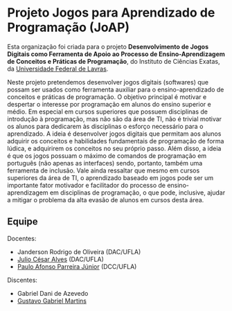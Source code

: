 # Projeto Jogos para Aprendizado de Programação (JoAP)

Esta organização foi criada para o projeto **Desenvolvimento de Jogos Digitais como Ferramenta de Apoio ao Processo de Ensino-Aprendizagem de Conceitos e Práticas de Programação**, do Instituto de Ciências Exatas, da [Universidade Federal de Lavras](https://ufla.br).

Neste projeto pretendemos desenvolver jogos digitais (softwares) que possam ser usados como ferramenta auxiliar para o ensino-aprendizado de conceitos e práticas de programação.
O objetivo principal é motivar e despertar o interesse por programação em alunos do ensino superior e médio.
Em especial em cursos superiores que possuem disciplinas de introdução à programação, mas não são da área de TI, não é trivial motivar os alunos para dedicarem às disciplinas o esforço necessário para o aprendizado.
A ideia é desenvolver jogos digitais que permitam aos alunos adquirir os conceitos e habilidades fundamentais de programação de forma lúdica, e adquirirem os conceitos no seu próprio passo.
Além disso, a ideia é que os jogos possuam o máximo de comandos de programação em português (não apenas as interfaces) sendo, portanto, também uma ferramenta de inclusão.
Vale ainda ressaltar que mesmo em cursos superiores da área de TI, o aprendizado baseado em jogos pode ser um importante fator motivador e facilitador do processo de ensino-aprendizagem em disciplinas de programação, o que pode, inclusive, ajudar a mitigar o problema da alta evasão de alunos em cursos desta área.

## Equipe

Docentes:

- Janderson Rodrigo de Oliveira (DAC/UFLA)
- [Julio César Alves](https://github.com/orgs/ufla-ppoo/people/caburu) (DAC/UFLA)
- [Paulo Afonso Parreira Júnior](https://github.com/orgs/ufla-ppoo/people/pauloafpjunior) (DCC/UFLA)

Discentes:
- Gabriel Dani de Azevedo
- [Gustavo Gabriel Martins](https://github.com/gu12ga)

